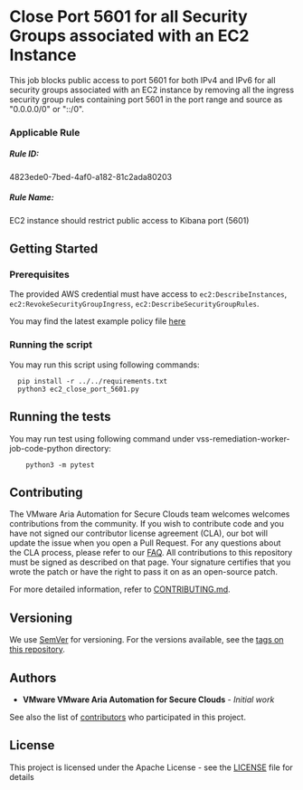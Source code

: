 # Close Port 5601 for all Security Groups associated with an EC2 Instance

This job blocks public access to port 5601 for both IPv4 and IPv6 for all security groups associated with an EC2 instance by removing all the ingress security group rules containing port 5601 in the port range and source as "0.0.0.0/0" or "::/0".

### Applicable Rule

##### Rule ID:
4823ede0-7bed-4af0-a182-81c2ada80203

##### Rule Name:
EC2 instance should restrict public access to Kibana port (5601)

## Getting Started

### Prerequisites

The provided AWS credential must have access to `ec2:DescribeInstances`, `ec2:RevokeSecurityGroupIngress`, `ec2:DescribeSecurityGroupRules`.

You may find the latest example policy file [here](minimum_policy.json)

### Running the script

You may run this script using following commands:
```shell script
  pip install -r ../../requirements.txt
  python3 ec2_close_port_5601.py
```

## Running the tests
You may run test using following command under vss-remediation-worker-job-code-python directory:
```shell script
    python3 -m pytest
```

## Contributing
The VMware Aria Automation for Secure Clouds team welcomes welcomes contributions from the community. If you wish to contribute code and you have not signed our contributor license agreement (CLA), our bot will update the issue when you open a Pull Request. For any questions about the CLA process, please refer to our [FAQ](https://cla.vmware.com/faq).
All contributions to this repository must be signed as described on that page. Your signature certifies that you wrote the patch or have the right to pass it on as an open-source patch.

For more detailed information, refer to [CONTRIBUTING.md](../../../CONTRIBUTING.md).

## Versioning

We use [SemVer](http://semver.org/) for versioning. For the versions available, see the [tags on this repository](https://github.com/vmware-samples/secure-state-remediation-jobs/tags).

## Authors

* **VMware VMware Aria Automation for Secure Clouds** - *Initial work*

See also the list of [contributors](https://github.com/vmware-samples/secure-state-remediation-jobs/contributors) who participated in this project.

## License

This project is licensed under the Apache License - see the [LICENSE](https://github.com/vmware-samples/secure-state-remediation-jobs/blob/master/LICENSE.txt) file for details
